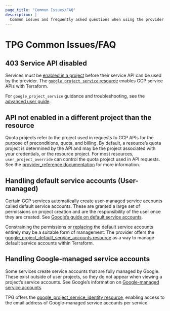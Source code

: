 ```yaml
---
page_title: "Common Issues/FAQ"
description: |-
  Common issues and frequently asked questions when using the provider.
---
```


# TPG Common Issues/FAQ

## 403 Service API disabled

Services must be [enabled in a project](https://cloud.google.com/service-usage/docs/enable-disable) before their service API can be used by the provider. The [`google_project_service` resource](https://registry.terraform.io/providers/hashicorp/google/latest/docs/resources/google_project_service) enables GCP service APIs with Terraform. 

For `google_project_service` guidance and troubleshooting, see the [advanced user guide](/docs/providers/google/guides/provider_reference.html).

## API not enabled in a different project than the resource

Quota projects refer to the project used in requests to GCP APIs for the purpose of preconditions, quota, and billing. By default, a resource’s quota project is determined by the API and may be the project associated with your credentials, or the resource project. For most resources, `user_project_override` can control the quota project used in API requests. See the [provider_reference documentation](https://registry.terraform.io/providers/hashicorp/google/latest/docs/guides/provider_reference#user_project_override) for more information.

## Handling default service accounts (User-managed)

Certain GCP services automatically create user-managed service accounts called default service accounts. These are granted a large set of permissions on project creation and are the responsibility of the user once they are created. See [Google’s guide on default service accounts](https://cloud.google.com/iam/docs/service-account-types#default).

Constraining the permissions or [replacing](https://github.com/terraform-google-modules/terraform-google-project-factory/blob/master/docs/FAQ.md#why-do-you-delete-the-default-service-account) the default service accounts entirely may be a suitable form of management. The provider offers the [google_project_default_service_accounts resource](https://registry.terraform.io/providers/hashicorp/google/latest/docs/resources/google_project_default_service_accounts) as a way to manage default service accounts within Terraform.

## Handling Google-managed service accounts

Some services create service accounts that are fully managed by Google. These exist outside of user projects, so they do not appear when viewing a project’s service accounts. See Google’s information on [Google-managed service accounts](https://cloud.google.com/iam/docs/service-account-types#default).

TPG offers the [google_project_service_identity resource](https://registry.terraform.io/providers/hashicorp/google/latest/docs/resources/project_service_identity), enabling access to the email address of Google-managed service accounts per service. 